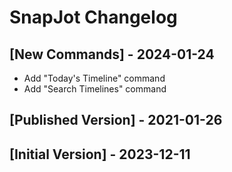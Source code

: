 # SnapJot Changelog

## [New Commands] - 2024-01-24

- Add "Today's Timeline" command
- Add "Search Timelines" command

## [Published Version] - 2021-01-26

## [Initial Version] - 2023-12-11